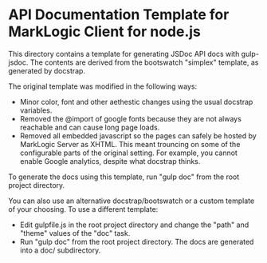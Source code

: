 # API Documentation Template for MarkLogic Client for node.js

This directory contains a template for generating JSDoc API docs
with gulp-jsdoc. The contents are derived from the bootswatch
"simplex" template, as generated by docstrap.

The original template was modified in the following ways:
* Minor color, font and other aethestic changes using the usual
  docstrap variables.
* Removed the @import of google fonts because they are not
  always reachable and can cause long page loads.
* Removed all embedded javascript so the pages can safely be hosted 
  by MarkLogic Server as XHTML. This meant trouncing on some of the
  configurable parts of the original setting. For example, you cannot
  enable Google analytics, despite what docstrap thinks.

To generate the docs using this template, run "gulp doc" from the
root project directory.

You can also use an alternative docstrap/bootswatch or a custom template
of your choosing. To use a different template:
* Edit gulpfile.js in the root project directory and change the "path"
  and "theme" values of the "doc" task.
* Run "gulp doc" from the root project directory. The docs are
  generated into a doc/ subdirectory.
